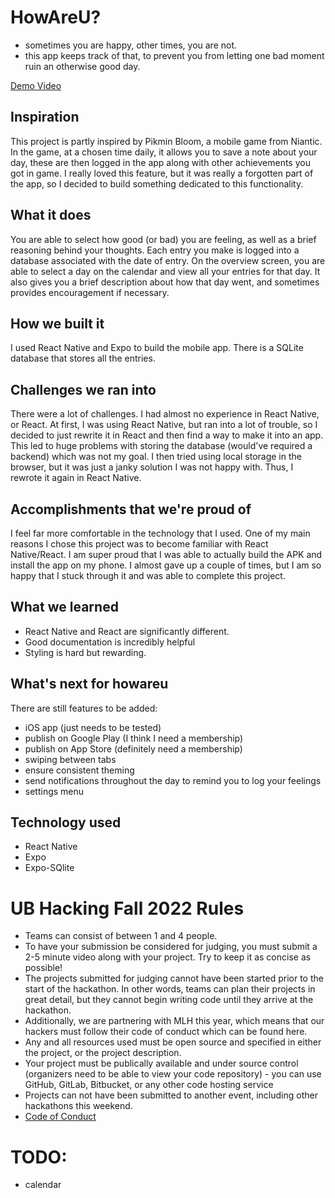 # HowAreU?
- sometimes you are happy, other times, you are not.
- this app keeps track of that, to prevent you from letting one bad moment ruin an otherwise good day.

[Demo Video](https://www.youtube.com/watch?v=vSbXi9SQJCY)

## Inspiration
This project is partly inspired by Pikmin Bloom, a mobile game from Niantic.
In the game, at a chosen time daily, it allows you to save a note about your day, these are then logged in the app along with other achievements you got in game.
I really loved this feature, but it was really a forgotten part of the app, so I decided to build something dedicated to this functionality.

## What it does
You are able to select how good (or bad) you are feeling, as well as a brief reasoning behind your thoughts. Each entry you make is logged into a database associated with the date of entry. On the overview screen, you are able to select a day on the calendar and view all your entries for that day.
It also gives you a brief description about how that day went, and sometimes provides encouragement if necessary.

## How we built it
I used React Native and Expo to build the mobile app. There is a SQLite database that stores all the entries. 

## Challenges we ran into
There were a lot of challenges. I had almost no experience in React Native, or React. At first, I was using React Native, but ran into a lot of trouble, so I decided to just rewrite it in React and then find a way to make it into an app. 
This led to huge problems with storing the database (would've required a backend) which was not my goal.
I then tried using local storage in the browser, but it was just a janky solution I was not happy with.
Thus, I rewrote it again in React Native.

## Accomplishments that we're proud of
I feel far more comfortable in the technology that I used. One of my main reasons I chose this project was to become familiar with React Native/React. 
I am super proud that I was able to actually build the APK and install the app on my phone.
I almost gave up a couple of times, but I am so happy that I stuck through it and was able to complete this project.

## What we learned
- React Native and React are significantly different.
- Good documentation is incredibly helpful
- Styling is hard but rewarding.

## What's next for howareu
There are still features to be added:
- iOS app (just needs to be tested)
- publish on Google Play (I think I need a membership)
- publish on App Store (definitely need a membership)
- swiping between tabs
- ensure consistent theming
- send notifications throughout the day to remind you to log your feelings
- settings menu


## Technology used
- React Native
- Expo
- Expo-SQlite

# UB Hacking Fall 2022 Rules 
- Teams can consist of between 1 and 4 people.
- To have your submission be considered for judging, you must submit a 2-5 minute video along with your project. Try to keep it as concise as possible!
- The projects submitted for judging cannot have been started prior to the start of the hackathon. In other words, teams can plan their projects in great detail, but they cannot begin writing code until they arrive at the hackathon.
- Additionally, we are partnering with MLH this year, which means that our hackers must follow their code of conduct which can be found here.
- Any and all resources used must be open source and specified in either the project, or the project description.
- Your project must be publically available and under source control (organizers need to be able to view your code repository) -  you can use GitHub, GitLab, Bitbucket, or any other code hosting service
- Projects can not have been submitted to another event, including other hackathons this weekend.
- [Code of Conduct](https://drive.google.com/file/d/1RH_TtRu6EOHSbOoiSj2h1Q4jswtVILzE/view)

# TODO:
- calendar
